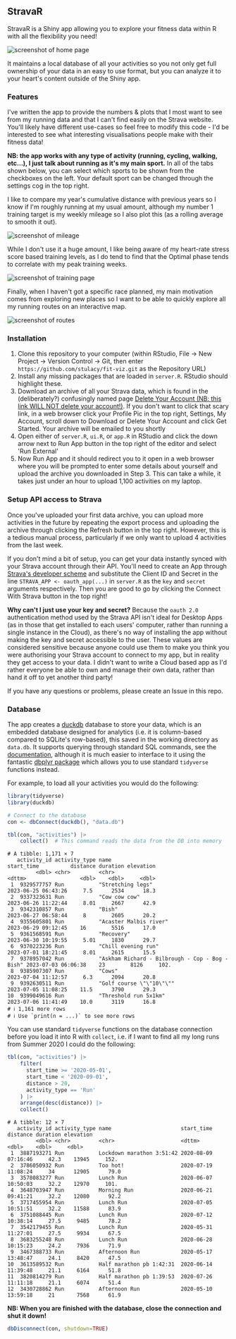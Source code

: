 ## StravaR

StravaR is a Shiny app allowing you to explore your fitness data within R with all the flexibility you need!

![screenshot of home page](github_resources/calendar.png)

It maintains a local database of all your activities so you not only get full ownership of your data in an easy to use format, but you can analyze it to your heart's content outside of the Shiny app.

### Features

I've written the app to provide the numbers & plots that I most want to see from my running data and that I can't find easily on the Strava website.
You'll likely have different use-cases so feel free to modify this code - I'd be interested to see what interesting visualisations people make with their fitness data!

**NB: the app works with any type of activity (running, cycling, walking, etc...), I just talk about running as it's my main sport.**
In all of the tabs shown below, you can select which sports to be shown from the checkboxes on the left.
Your default sport can be changed through the settings cog in the top right.

I like to compare my year's cumulative distance with previous years so I know if I'm roughly running at my usual amount, although my number 1 training target is my weekly mileage so I also plot this (as a rolling average to smooth it out).

![screenshot of mileage](github_resources/mileage.png)

While I don't use it a huge amount, I like being aware of my heart-rate stress score based training levels, as I do tend to find that the Optimal phase tends to correlate with my peak training weeks.

![screenshot of training page](github_resources/training.png)

Finally, when I haven't got a specific race planned, my main motivation comes from exploring new places so I want to be able to quickly explore all my running routes on an interactive map.

![screenshot of routes](github_resources/routes.png)

### Installation

1.  Clone this repository to your computer (within RStudio, File -\> New Project -\> Version Control -\> Git, then enter `https://github.com/stulacy/fit-viz.git` as the Repository URL)
2.  Install any missing packages that are loaded in `server.R`. RStudio should highlight these.
3.  Download an archive of all your Strava data, which is found in the (deliberately?) confusingly named page [Delete Your Account (NB: this link WILL NOT delete your account!)](https://www.strava.com/athlete/delete_your_account). If you don't want to click that scary link, in a web browser click your Profile Pic in the top right, Settings, My Account, scroll down to Download or Delete Your Account and click Get Started. Your archive will be emailed to you shortly
4.  Open either of `server.R`, `ui.R`, or `app.R` in RStudio and click the down arrow next to Run App button in the top right of the editor and select 'Run External'
5.  Now Run App and it should redirect you to it open in a web browser where you will be prompted to enter some details about yourself and upload the archive you downloaded in Step 3. This can take a while, it takes just under an hour to upload 1,100 activities on my laptop.

### Setup API access to Strava

Once you've uploaded your first data archive, you can upload more activities in the future by repeating the export process and uploading the archive through clicking the Refresh button in the top right.
However, this is a tedious manual process, particularly if we only want to upload 4 activities from the last week.

If you don't mind a bit of setup, you can get your data instantly synced with your Strava account through their API.
You'll need to create an App through [Strava's developer scheme](https://www.strava.com/settings/api) and substitute the Client ID and Secret in the line `STRAVA_APP <- oauth_app(...)` in `server.R` as the `key` and `secret` arguments respectively.
Then you are good to go by clicking the Connect With Strava button in the top right!

**Why can't I just use your key and secret?**
Because the `oauth 2.0` authentication method used by the Strava API isn't ideal for Desktop Apps (as in those that get installed to each users' computer, rather than running a single instance in the Cloud), as there's no way of installing the app without making the key and secret accessible to the user.
These values are considered sensitive because anyone could use them to make you think you were authorising your Strava account to connect to my app, but in reality they get access to your data.
I didn't want to write a Cloud based app as I'd rather everyone be able to own and manage their own data, rather than hand it off to yet another third party!

If you have any questions or problems, please create an Issue in this repo.

### Database

The app creates a [duckdb](https://duckdb.org/) database to store your data, which is an embedded database designed for analytics (i.e. it is column-based compared to SQLite's row-based), this saved in the working directory as `data.db`.
It supports querying through standard SQL commands, see the [documentation](https://duckdb.org/docs/api/r.html), although it is much easier to interface to it using the fantastic [dbplyr package](https://dbplyr.tidyverse.org/) which allows you to use standard `tidyverse` functions instead.

For example, to load all your activities you would do the following:

```r
library(tidyverse)
library(duckdb)

# Connect to the database
con <- dbConnect(duckdb(), "data.db")

tbl(con, "activities") |>
    collect()  # This command reads the data from the DB into memory
```

```
# A tibble: 1,171 × 7
   activity_id activity_type name                                            start_time          distance duration elevation
         <dbl> <chr>         <chr>                                           <dttm>                 <dbl>    <dbl>     <dbl>
 1  9329577757 Run           "Stretching legs"                               2023-06-25 06:43:26     7.5      2534      18.3
 2  9337323631 Run           "Cow cow cow"                                   2023-06-26 11:22:44     8.01     2667      42.9
 3  9342310857 Run           "Bish"                                          2023-06-27 06:58:44     8        2605      20.2
 4  9355605801 Run           "Acaster Malbis river"                          2023-06-29 09:12:45    16        5516      17.0
 5  9361568591 Run           "Recovery"                                      2023-06-30 10:19:55     5.01     1830      29.7
 6  9370223236 Run           "Chill evening run"                             2023-07-01 18:21:45     8.01     2615      15.5
 7  9378957042 Run           "Askham Richard - Bilbrough - Cop - Bog - Bish" 2023-07-03 06:06:38    23        8126     102. 
 8  9385907307 Run           "Cows"                                          2023-07-04 11:12:57     6.3      2094      20.8
 9  9392630511 Run           "Golf course \"\"10\"\""                        2023-07-05 11:08:25    11.5      3790      29.3
10  9399049616 Run           "Threshold run 5x1km"                           2023-07-06 11:41:49    10.0      3119      16.8
# ℹ 1,161 more rows
# ℹ Use `print(n = ...)` to see more rows
```

You can use standard `tidyverse` functions on the database connection before you load it into R with `collect`, i.e. if I want to find all my long runs from Summer 2020 I could do the following:

```r
tbl(con, "activities") |>
    filter(
      start_time >= '2020-05-01', 
      start_time < '2020-09-01',
      distance > 20,
      activity_type == 'Run'
    ) |>
    arrange(desc(distance)) |>
    collect() 
```

```
# A tibble: 12 × 7
   activity_id activity_type name                      start_time          distance duration elevation
         <dbl> <chr>         <chr>                     <dttm>                 <dbl>    <dbl>     <dbl>
 1  3887193271 Run           Lockdown marathon 3:51:42 2020-08-09 07:16:46     42.3    13945     152. 
 2  3786050932 Run           Too hot!                  2020-07-19 11:08:24     34      12905      79.0
 3  3578083277 Run           Lunch Run                 2020-06-07 10:50:03     32.2    12970     101. 
 4  3648703947 Run           Morning Run               2020-06-21 09:41:21     32.2    12080      92.2
 5  3717455954 Run           Lunch Run                 2020-07-05 10:51:51     32.2    11588      83.9
 6  3751088445 Run           Lunch Run                 2020-07-12 10:38:14     27.5     9485      78.2
 7  3542179455 Run           Lunch Run                 2020-05-31 11:27:01     27.5     9934      67.5
 8  3683255248 Run           Lunch Run                 2020-06-28 10:15:23     24.2     7936      71.9
 9  3467388733 Run           Afternoon Run             2020-05-17 13:48:47     24.1     8420      47.5
10  3613589532 Run           Half marathon pb 1:42:31  2020-06-14 11:39:48     21.1     6164      51.8
11  3820814279 Run           Half marathon pb 1:39:53  2020-07-26 11:11:18     21.1     6074      51.4
12  3430728862 Run           Afternoon Run             2020-05-10 13:59:18     21       7568      61.9
```

**NB: When you are finished with the database, close the connection and shut it down!**

```r
dbDisconnect(con, shutdown=TRUE)
```